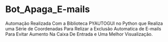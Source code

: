 # Bot_Apaga_E-mails
Automação Realizada Com a Biblioteca PYAUTOGUI no Python que Realiza uma Série de Coordenadas Para Relizar a Exclusão Automatica de E-mails Para Evitar Aumento Na Caixa De Entrada e Uma Melhor Visualização.
